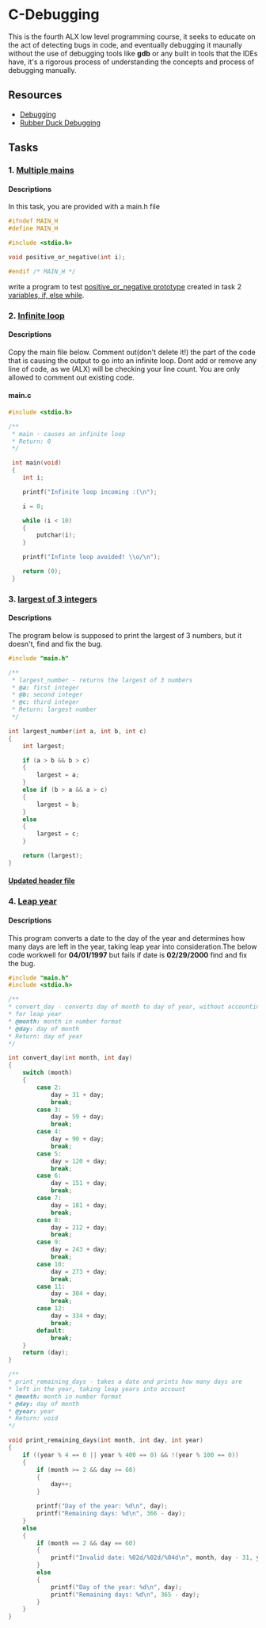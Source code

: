# C-Debugging

This is the fourth ALX low level programming course, it seeks to educate on the act of detecting bugs in code, and eventually debugging it maunally without the use of debugging tools like **gdb** or any built in tools that the IDEs have, it's a rigorous process of understanding the concepts and process of debugging manually.

## Resources
- [Debugging](https://en.wikipedia.org/wiki/Debugging)
- [Rubber Duck Debugging](https://www.thoughtfulcode.com/rubber-duck-debugging-psychology/)

## Tasks
### 1. [Multiple mains](https://github.com/Sanctus-Peter/alx-low_level_programming/blob/main/0x03-debugging/0-main.c)
#### Descriptions
In this task, you are provided with a main.h file
```C
#ifndef MAIN_H
#define MAIN_H

#include <stdio.h>

void positive_or_negative(int i);

#endif /* MAIN_H */
```
write a program to test [positive_or_negative prototype](https://github.com/Sanctus-Peter/alx-low_level_programming/blob/main/0x01-variables_if_else_while/0-positive_or_negative.c) created in task 2 [variables, if, else while](https://github.com/Sanctus-Peter/alx-low_level_programming/tree/main/0x01-variables_if_else_while).

### 2. [Infinite loop](https://github.com/Sanctus-Peter/alx-low_level_programming/blob/main/0x03-debugging/1-main.c)
#### Descriptions
Copy the main file below. Comment out(don't delete it!) the part of the code that is causing the output to go into an infinite loop. Dont add or remove any line of code, as we (ALX) will be checking your line count. You are only allowed to comment out existing code.
#### main.c
```C
#include <stdio.h>

/**
 * main - causes an infinite loop
 * Return: 0
 */

 int main(void)
 {
 	int i;

	printf("Infinite loop incoming :(\n");

	i = 0;

	while (i < 10)
	{
		putchar(i);
	}

	printf("Infinte loop avoided! \\o/\n");

	return (0);
 }
```

### 3. [largest of 3 integers](https://github.com/Sanctus-Peter/alx-low_level_programming/blob/main/0x03-debugging/2-largest_number.c)
#### Descriptions
The program below is supposed to print the largest of 3 numbers, but it doesn't, find and fix the bug.
```C
#include "main.h"

/**
 * largest_number - returns the largest of 3 numbers
 * @a: first integer
 * @b: second integer
 * @c: third integer
 * Return: largest number
 */

int largest_number(int a, int b, int c)
{
    int largest;

    if (a > b && b > c)
    {
        largest = a;
    }
    else if (b > a && a > c)
    {
        largest = b;
    }
    else
    {
        largest = c;
    }

    return (largest);
}
```
#### [Updated header file](https://github.com/Sanctus-Peter/alx-low_level_programming/blob/main/0x03-debugging/main.h)

### 4. [Leap year](https://github.com/Sanctus-Peter/alx-low_level_programming/blob/main/0x03-debugging/3-print_remaining_days.c)
#### Descriptions
This program converts a date to the day of the year and determines how many days are left in the year, taking leap year into consideration.The below code workwell for **04/01/1997** but fails if date is **02/29/2000** find and fix the bug.
```C
#include "main.h"
#include <stdio.h>

/**
* convert_day - converts day of month to day of year, without accounting
* for leap year
* @month: month in number format
* @day: day of month
* Return: day of year
*/

int convert_day(int month, int day)
{
    switch (month)
    {
        case 2:
            day = 31 + day;
            break;
        case 3:
            day = 59 + day;
            break;
        case 4:
            day = 90 + day;
            break;
        case 5:
            day = 120 + day;
            break;
        case 6:
            day = 151 + day;
            break;
        case 7:
            day = 181 + day;
            break;
        case 8:
            day = 212 + day;
            break;
        case 9:
            day = 243 + day;
            break;
        case 10:
            day = 273 + day;
            break;
        case 11:
            day = 304 + day;
            break;
        case 12:
            day = 334 + day;
            break;
        default:
            break;
    }
    return (day);
}

/**
* print_remaining_days - takes a date and prints how many days are
* left in the year, taking leap years into account
* @month: month in number format
* @day: day of month
* @year: year
* Return: void
*/

void print_remaining_days(int month, int day, int year)
{
    if ((year % 4 == 0 || year % 400 == 0) && !(year % 100 == 0))
    {
        if (month >= 2 && day >= 60)
        {
            day++;
        }

        printf("Day of the year: %d\n", day);
        printf("Remaining days: %d\n", 366 - day);
    }
    else
    {
        if (month == 2 && day == 60)
        {
            printf("Invalid date: %02d/%02d/%04d\n", month, day - 31, year);
        }
        else
        {
            printf("Day of the year: %d\n", day);
            printf("Remaining days: %d\n", 365 - day);
        }
    }
}
```
